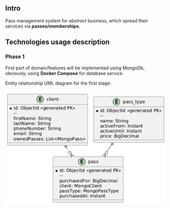 ## Intro

Pass management system for *abstract* business,
which spread their services via **passes/memberships**.

## Technologies usage description

### Phase 1

First part of domain/features will be implemented
using MongoDb,
obviously, using **Docker Compose** for database service.

Entity relationship UML diagram for the first stage:

<img src="src/main/resources/static/database.png" alt="er"/>












